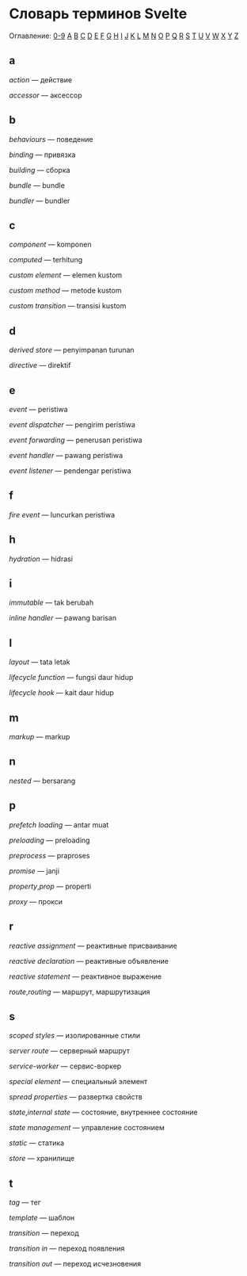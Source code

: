 # Словарь терминов Svelte

Оглавление: [0-9](#0-9) [A](#a) [B](#b) [C](#c) [D](#d) [E](#e) [F](#f) [G](#g) [H](#h) [I](#i) [J](#j) [K](#k) [L](#l) [M](#m) [N](#n) [O](#o) [P](#p) [Q](#q) [R](#r) [S](#s) [T](#t) [U](#u) [V](#v) [W](#w) [X](#x) [Y](#y) [Z](#z)

## a
*action* — действие

*accessor* — аксессор

## b

*behaviours* — поведение

*binding* — привязка

*building*  — сборка 

*bundle* — bundle

*bundler* — bundler

## c
*component* — komponen

*computed* — terhitung

*сustom element* — elemen kustom

*сustom method* — metode kustom

*сustom transition* — transisi kustom

## d
*derived store* — penyimpanan turunan

*directive* — direktif

## e
*event* — peristiwa

*event dispatcher* — pengirim peristiwa

*event forwarding* — penerusan peristiwa

*event handler* — pawang peristiwa

*event listener* — pendengar peristiwa

## f
*fire event* — luncurkan peristiwa

## h
*hydration* — hidrasi

## i
*immutable* — tak berubah

*inline handler* — pawang barisan

## l
*layout* — tata letak

*lifecycle function* — fungsi daur hidup

*lifecycle hook* — kait daur hidup

## m
*markup* — markup

## n
*nested* — bersarang

## p
*prefetch loading* — antar muat 

*preloading* — preloading 

*preprocess* — praproses

*promise* — janji

*property*,*prop* — properti

*proxy* — прокси

## r
*reactive assignment* — реактивные присваивание

*reactive declaration* — реактивные объявление

*reactive statement* — реактивное выражение

*route*,*routing* — маршрут, маршрутизация

## s
*scoped styles* — изолированные стили

*server route* — серверный маршрут

*service-worker* — сервис-воркер

*special element* — специальный элемент

*spread properties* — развертка свойств

*state*,*internal state* — состояние, внутреннее состояние

*state management* — управление состоянием

*static* — статика

*store* — хранилище

## t
*tag* — тег

*template* — шаблон

*transition* — переход

*transition in* — переход появления

*transition out* — переход исчезновения